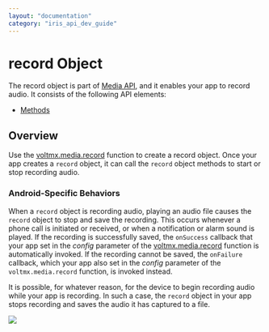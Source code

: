 ```yaml
---
layout: "documentation"
category: "iris_api_dev_guide"
---
```

                            


record Object
=============

The record object is part of [Media API](media_api.html), and it enables your app to record audio. It consists of the following API elements:

*   [Methods](record_methods.html)

Overview
--------

Use the [voltmx.media.record](voltmx.media_functions.html#record) function to create a record object. Once your app creates a `record` object, it can call the `record` object methods to start or stop recording audio.

### Android-Specific Behaviors

When a `record` object is recording audio, playing an audio file causes the `record` object to stop and save the recording. This occurs whenever a phone call is initiated or received, or when a notification or alarm sound is played. If the recording is successfully saved, the `onSuccess` callback that your app set in the _config_ parameter of the [voltmx.media.record](voltmx.media_functions.html#record) function is automatically invoked. If the recording cannot be saved, the `onFailure` callback, which your app also set in the _config_ parameter of the `voltmx.media.record` function, is invoked instead.

It is possible, for whatever reason, for the device to begin recording audio while your app is recording. In such a case, the `record` object in your app stops recording and saves the audio it has captured to a file.

![](resources/prettify/onload.png)
